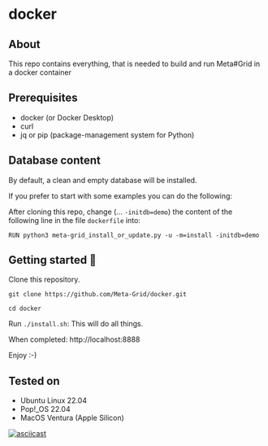 # docker

## About
This repo contains everything, that is needed to build and run Meta#Grid in a docker container

## Prerequisites
- docker (or Docker Desktop)
- curl
- jq or pip (package-management system for Python)

## Database content
By default, a clean and empty database will be installed.

If you prefer to start with some examples you can do the following:

After cloning this repo, change (... `-initdb=demo`) the content of the following line in the file `dockerfile` into:

`RUN python3 meta-grid_install_or_update.py -u -m=install -initdb=demo`

## Getting started 🚀
Clone this repository.

`git clone https://github.com/Meta-Grid/docker.git`

`cd docker`

Run `./install.sh`: This will do all things. 

When completed: http://localhost:8888

Enjoy :-)

## Tested on
- Ubuntu Linux 22.04
- Pop!_OS 22.04
- MacOS Ventura (Apple Silicon)

[![asciicast](https://asciinema.org/a/14.png)](https://asciinema.org/a/qc5eIS7yEiQEH3A6Jt71ABmVC)
